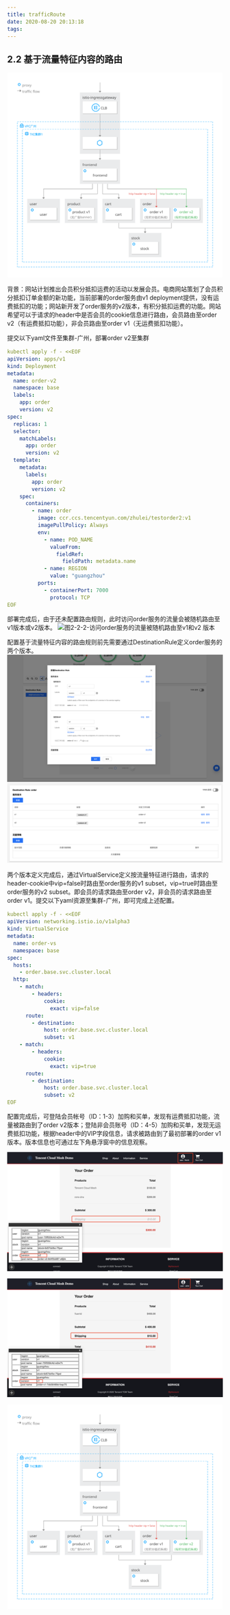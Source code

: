```yaml
---
title: trafficRoute
date: 2020-08-20 20:13:18
tags:
---
```

## 2.2 基于流量特征内容的路由

![图2-2-1-基于流量特征内容的路由概览图](../../images/releaseAndObserve/2-2-6.svg)

背景：网站计划推出会员积分抵扣运费的活动以发展会员。电商网站策划了会员积分抵扣订单金额的新功能，当前部署的order服务由v1 deployment提供，没有运费抵扣的功能；网站新开发了order服务的v2版本，有积分抵扣运费的功能。网站希望可以于请求的header中是否会员的cookie信息进行路由，会员路由至order v2（有运费抵扣功能），非会员路由至order v1（无运费抵扣功能）。

提交以下yaml文件至集群-广州，部署order v2至集群

```yaml
kubectl apply -f - <<EOF
apiVersion: apps/v1
kind: Deployment
metadata:
  name: order-v2
  namespace: base
  labels:
    app: order
    version: v2
spec:
  replicas: 1
  selector:
    matchLabels:
      app: order
      version: v2
  template:
    metadata:
      labels:
        app: order
        version: v2
    spec:
      containers:
        - name: order
          image: ccr.ccs.tencentyun.com/zhulei/testorder2:v1
          imagePullPolicy: Always
          env:
            - name: POD_NAME
              valueFrom:
                fieldRef:
                  fieldPath: metadata.name
            - name: REGION
              value: "guangzhou"
          ports:
            - containerPort: 7000
              protocol: TCP
EOF
```
部署完成后，由于还未配置路由规则，此时访问order服务的流量会被随机路由至v1版本或v2版本。
![图2-2-2-访问order服务的流量被随机路由至v1和v2
版本](../../images/releaseAndObserve/2-2-1.png)

配置基于流量特征内容的路由规则前先需要通过DestinationRule定义order服务的两个版本。
![图2-2-3-定义order服务的版本](../../images/releaseAndObserve/2-2-2.png)
![图2-2-4-order服务版本定义完成](../../images/releaseAndObserve/2-2-3.png)

两个版本定义完成后，通过VirtualService定义按流量特征进行路由，请求的header-cookie中vip=false时路由至order服务的v1 subset，vip=true时路由至order服务的v2 subset。即会员的请求路由至order v2，非会员的请求路由至order v1。提交以下yaml资源至集群-广州，即可完成上述配置。

```yaml
kubectl apply -f - <<EOF
apiVersion: networking.istio.io/v1alpha3
kind: VirtualService
metadata:
  name: order-vs
  namespace: base
spec:
  hosts:
    - order.base.svc.cluster.local
  http:
    - match:
        - headers:
            cookie:
              exact: vip=false
      route:
        - destination:
            host: order.base.svc.cluster.local
            subset: v1
    - match:
        - headers:
            cookie:
              exact: vip=true
      route:
        - destination:
            host: order.base.svc.cluster.local
            subset: v2
EOF
```

配置完成后，可登陆会员帐号（ID：1-3）加购和买单，发现有运费抵扣功能，流量被路由到了order v2版本；登陆非会员账号（ID：4-5）加购和买单，发现无运费抵扣功能，根据header中的VIP字段信息，请求被路由到了最初部署的order v1版本。版本信息也可通过左下角悬浮窗中的信息观察。

![图2-2-5-会员用户请求被路由到v2版本](../../images/releaseAndObserve/2-2-4.png)

![图2-2-6-非会员用户请求被路由到v1版本](../../images/releaseAndObserve/2-2-5.png)

![图2-2-7-基于内容的路由](../../images/releaseAndObserve/2-2-6.svg)
